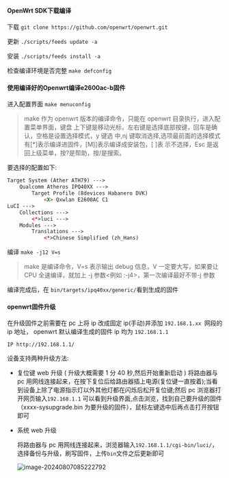 #### OpenWrt SDK下载编译
下载 `git clone https://github.com/openwrt/openwrt.git`

更新 `./scripts/feeds update -a`

安装 `./scripts/feeds install -a`

检查编译环境是否完整 `make defconfig`

#### 使用编译好的Openwrt编译e2600ac-b固件

进入配置界面 `make menuconfig`

> make 作为 openwrt 版本的编译命令，只能在 openwrt 目录执行，进入配置菜单界面，键盘
> 上下键是移动光标，左右键是选择底部按键，回车是确认，空格是设置选择模式，y 键选
> 中,nj 键取消选择,选项最前面的选择模式有[*]表示编译进固件，[M]]表示编译成安装包，[ ]表
> 示不选择，Esc 是返回上级菜单，按?是帮助，按/是搜索。

要选择的配置如下:

```html
Target System (Ather ATH79) --->
	Qualcomm Atheros IPQ40XX --->
		Target Profile (8devices Habanero DVK)
			<X> Qxwlan E2600AC C1
LuCI --->
	Collections --->
		<*>luci --->
	Modules --->
		Translations --->
			<*>Chinese Simplified (zh_Hans)
```

编译 `make -j12 V=s`

> make 是编译命令，V=s 表示输出 debug 信息，V 一定要大写，如果要让
> CPU 全速编译，就加上 -j 参数<例如 :-j4>，第一次编译最好不带-j 参数

编译完成后，在 `bin/targets/ipq40xx/generic/`看到生成的固件

#### openwrt固件升级

在升级固件之前需要在 pc 上将 ip 改成固定 ip(手动)并添加 `192.168.1.xx `网段的 ip 地址，
openwrt 默认编译生成的固件 ip 均为 `192.168.1.1`

`IP http://192.168.1.1/`

设备支持两种升级方法:

* 复位键 web 升级
  ( 升级大概需要 1 分 40 秒,然后开始重新启动 )
  将路由器与 pc 用网线连接起来，在按下复位后给路由器插上电源(复位键一直按着);当看到设备上除了电源指示灯以外其他灯都在闪烁后松开复位键;然后 pc 浏览器打开网页输入`192.168.1.1` 可以看到升级界面,点击浏览，找到自己要升级的固件（xxxx-sysupgrade.bin 为要升级的固件），鼠标左键选中后再点击打开按钮即可

* 系统 web 升级

  将路由器与 pc 用网线连接起来，浏览器输入`192.168.1.1/cgi-bin/luci/`，选择备份与升级，刷写固件，上传`bin`文件之后更新即可
  
  ![image-20240807085222792](/home/bhhh/snap/typora/90/.config/Typora/typora-user-images/image-20240807085222792.png)



